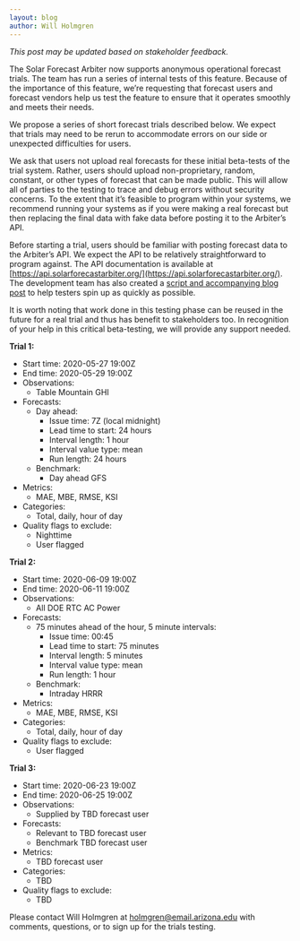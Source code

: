 ```yaml
---
layout: blog
author: Will Holmgren
---
```


*This post may be updated based on stakeholder feedback.*

The Solar Forecast Arbiter now supports anonymous operational forecast trials. The team has run a series of internal tests of this feature. Because of the importance of this feature, we’re requesting that forecast users and forecast vendors help us test the feature to ensure that it operates smoothly and meets their needs.

We propose a series of short forecast trials described below. We expect that trials may need to be rerun to accommodate errors on our side or unexpected difficulties for users.

We ask that users not upload real forecasts for these initial beta-tests of the trial system. Rather, users should upload non-proprietary, random, constant, or other types of forecast that can be made public. This will allow all of parties to the testing to trace and debug errors without security concerns. To the extent that it’s feasible to program within your systems, we recommend running your systems as if you were making a real forecast but then replacing the final data with fake data before posting it to the Arbiter’s API.


Before starting a trial, users should be familiar with posting forecast
data to the Arbiter’s API. We expect the API to be relatively
straightforward to program against. The API documentation is available
at [https://api.solarforecastarbiter.org/](https://api.solarforecastarbiter.org/).  The development team has also created a [script and accompanying blog post](https://solarforecastarbiter.org/2020/05/18/First-Trial-Data-Uploads.html) to help testers spin up as quickly as possible.

It is worth noting that work done in this testing phase can be reused in the future for a real trial and thus has benefit to stakeholders too. In recognition of your help in this critical beta-testing, we will provide any support needed.  

**Trial 1:**

* Start time: 2020-05-27 19:00Z
* End time: 2020-05-29 19:00Z
* Observations:
  * Table Mountain GHI
* Forecasts:
  * Day ahead:
    * Issue time: 7Z (local midnight)
    * Lead time to start: 24 hours
    * Interval length: 1 hour
    * Interval value type: mean
    * Run length: 24 hours
  * Benchmark:
    * Day ahead GFS
* Metrics:
  * MAE, MBE, RMSE, KSI
* Categories:
  * Total, daily, hour of day
* Quality flags to exclude:
  * Nighttime
  * User flagged

**Trial 2:**

* Start time: 2020-06-09 19:00Z
* End time: 2020-06-11 19:00Z
* Observations:
  * All DOE RTC AC Power
* Forecasts:
  * 75 minutes ahead of the hour, 5 minute intervals:
    * Issue time: 00:45
    * Lead time to start: 75 minutes
    * Interval length: 5 minutes
    * Interval value type: mean
    * Run length: 1 hour
  * Benchmark:
    * Intraday HRRR
* Metrics:
  * MAE, MBE, RMSE, KSI
* Categories:
  * Total, daily, hour of day
* Quality flags to exclude:
  * User flagged

**Trial 3:**

* Start time: 2020-06-23 19:00Z
* End time: 2020-06-25 19:00Z
* Observations:
  * Supplied by TBD forecast user
* Forecasts:
  * Relevant to TBD forecast user
  * Benchmark TBD forecast user
* Metrics:
  * TBD forecast user
* Categories:
  * TBD
* Quality flags to exclude:
  * TBD

Please contact Will Holmgren at
[holmgren@email.arizona.edu](mailto:holmgren@email.arizona.edu) with
comments, questions, or to sign up for the trials testing.
